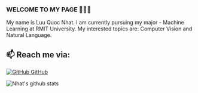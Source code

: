 ### WELCOME TO MY PAGE 👋👋👋
My name is Luu Quoc Nhat. I am currently pursuing my major - Machine Learning at RMIT University. My interested topics are: Computer Vision and Natural Language.
<br>
## 📫 Reach me via: 
[![GitHub](https://i.stack.imgur.com/tskMh.png) GitHub](https://github.com/uvipen/) 



![Nhat's github stats](https://github-readme-stats-git-masterrstaa-rickstaa.vercel.app/api?username=nhatluu03&show_icons=true&theme=tokyonight&hide=contribs,prs,issues)
